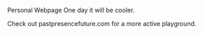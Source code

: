 Personal Webpage
One day it will be cooler.

Check out pastpresencefuture.com for a more active playground.
